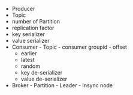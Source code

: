   - Producer
   -   Topic
   -   number of Partition
   -   replication factor
   -   key serializer
   -   value serializer
  -  Consumer
    - Topic
    - consumer groupid
    - offset
     - earlier
     - latest
     - random
     - key de-serializer
     - value de-serializer
  -  Broker
    - Partition
    - Leader
    - Insync node
